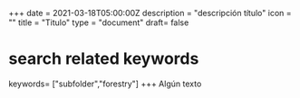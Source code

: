 +++
date = 2021-03-18T05:00:00Z
description = "descripción título"
icon = ""
title = "Titulo"
type = "document"
draft= false
# search related keywords
keywords= ["subfolder","forestry"]
+++
Algún texto